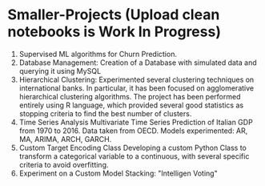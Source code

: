 # Smaller-Projects (Upload clean notebooks is Work In Progress)

1. Supervised ML algorithms for Churn Prediction.
2. Database Management:
Creation of a Database with simulated data and querying it using MySQL
3. Hierarchical Clustering:
Experimented several clustering techniques on international banks. In particular, it has been focused on agglomerative hierarchical clustering algorithms. The project has been performed entirely using R language, which provided several good statistics as stopping criteria to find the best number of clusters.
4. Time Series Analysis
Multivariate Time Series Prediction of Italian GDP from 1970 to 2016.
Data taken from OECD. Models experimented: AR, MA, ARIMA, ARCH, GARCH.
5. Custom Target Encoding Class
Developing a custom Python Class to transform a categorical variable to a continuous, with several specific criteria to avoid overfitting.
6. Experiment on a Custom Model Stacking: "Intelligen Voting"

